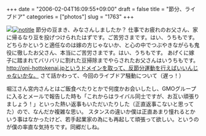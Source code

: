 +++
date = "2006-02-04T16:09:55+09:00"
draft = false
title = "節分、ライブドア"
categories = ["photos"]
slug = "1763"
+++

<img src="http://hbkr.org/images/dailyicons/photo.gif" class="thumb-img"><a href="http://www.flickr.com/photos/h-b-k-r/95356320/" target="_blank"><img src="http://static.flickr.com/26/95356320_6e2f534d8b.jpg" class="photoen" alt="notitle"  /></a>
節分の豆まき、みなさんしましたか？
仕事でお疲れのお父さん、家に帰るなり豆を投げつけられたはずです。ご苦労さまです。はい、うちもです。
どちらかというと適任なのは嫁の方じゃないか、と心の中でつぶやきながらも鬼役に徹したお父さん、本当にご苦労さまです。はい、うちもです。
あげくに嫁子に踏まれてバリバリに割れた豆掃除までやらされたお父さんはいうちもです。
http://oni-hottokenai.jpというドメインを取って、反節分運動を行えばいいんじゃないかな。
さて話かわって、今回のライブドア騒動について（遅っ！）

<!--more-->
堀江さん宮内さんとはご飯食べたりとかで何度かお会いしたし、GMOグループに入るとメールで報告した時も「これからはライバル同士ですが、お互い頑張りましょう！」といった熱い返事もいただいたりした（正直返事こないと思ってた）ので、なんだか複雑な思い。
スタンスの違いか僕は正直あまり憧れるとかいう事はなかったけど、若手起業家の為にも再起して頑張って欲しい。というのが僕の率直な気持ちです。同郷だしね。

